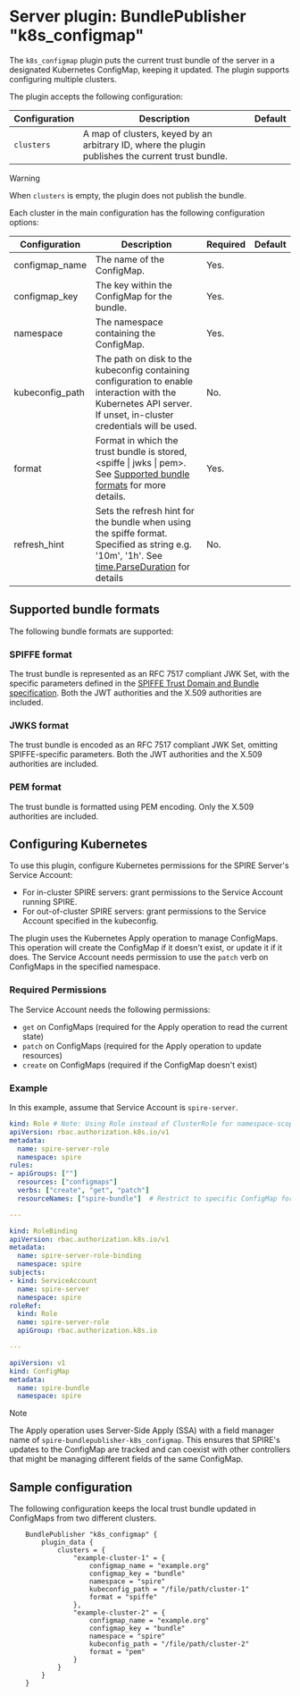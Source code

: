 # Server plugin: BundlePublisher "k8s_configmap"

The `k8s_configmap` plugin puts the current trust bundle of the server in a designated
Kubernetes ConfigMap, keeping it updated. The plugin supports configuring multiple clusters.

The plugin accepts the following configuration:

| Configuration | Description                                                                                       | Default |
|---------------|---------------------------------------------------------------------------------------------------|---------|
| `clusters`    | A map of clusters, keyed by an arbitrary ID, where the plugin publishes the current trust bundle. |         |

> [!WARNING]
> When `clusters` is empty, the plugin does not publish the bundle.

Each cluster in the main configuration has the following configuration options:

| Configuration   | Description                                                                                                                                                                                            | Required | Default |
|-----------------|--------------------------------------------------------------------------------------------------------------------------------------------------------------------------------------------------------|----------|---------|
| configmap_name  | The name of the ConfigMap.                                                                                                                                                                             | Yes.     |         |
| configmap_key   | The key within the ConfigMap for the bundle.                                                                                                                                                           | Yes.     |         |
| namespace       | The namespace containing the ConfigMap.                                                                                                                                                                | Yes.     |         |
| kubeconfig_path | The path on disk to the kubeconfig containing configuration to enable interaction with the Kubernetes API server. If unset, in-cluster credentials will be used.                                       | No.      |         |
| format          | Format in which the trust bundle is stored, &lt;spiffe &vert; jwks &vert; pem&gt;. See [Supported bundle formats](#supported-bundle-formats) for more details.                                         | Yes.     |         |
| refresh_hint    | Sets the refresh hint for the bundle when using the spiffe format. Specified as string e.g. '10m', '1h'. See [time.ParseDuration](https://pkg.go.dev/time#ParseDuration) for details                   | No.      |         |

## Supported bundle formats

The following bundle formats are supported:

### SPIFFE format

The trust bundle is represented as an RFC 7517 compliant JWK Set, with the specific parameters defined in the [SPIFFE Trust Domain and Bundle specification](https://github.com/spiffe/spiffe/blob/main/standards/SPIFFE_Trust_Domain_and_Bundle.md#4-spiffe-bundle-format). Both the JWT authorities and the X.509 authorities are included.

### JWKS format

The trust bundle is encoded as an RFC 7517 compliant JWK Set, omitting SPIFFE-specific parameters. Both the JWT authorities and the X.509 authorities are included.

### PEM format

The trust bundle is formatted using PEM encoding. Only the X.509 authorities are included.

## Configuring Kubernetes

To use this plugin, configure Kubernetes permissions for the SPIRE Server's Service Account:

- For in-cluster SPIRE servers: grant permissions to the Service Account running SPIRE.
- For out-of-cluster SPIRE servers: grant permissions to the Service Account specified in the kubeconfig.

The plugin uses the Kubernetes Apply operation to manage ConfigMaps. This operation will create the ConfigMap if it doesn't exist, or update it if it does. The Service Account needs permission to use the `patch` verb on ConfigMaps in the specified namespace.

### Required Permissions

The Service Account needs the following permissions:

- `get` on ConfigMaps (required for the Apply operation to read the current state)
- `patch` on ConfigMaps (required for the Apply operation to update resources)
- `create` on ConfigMaps (required if the ConfigMap doesn't exist)

### Example

In this example, assume that Service Account is `spire-server`.

```yaml
kind: Role # Note: Using Role instead of ClusterRole for namespace-scoped permissions
apiVersion: rbac.authorization.k8s.io/v1
metadata:
  name: spire-server-role
  namespace: spire
rules:
- apiGroups: [""]
  resources: ["configmaps"]
  verbs: ["create", "get", "patch"]
  resourceNames: ["spire-bundle"]  # Restrict to specific ConfigMap for create, get and patch operations

---

kind: RoleBinding
apiVersion: rbac.authorization.k8s.io/v1
metadata:
  name: spire-server-role-binding
  namespace: spire
subjects:
- kind: ServiceAccount
  name: spire-server
  namespace: spire
roleRef:
  kind: Role
  name: spire-server-role
  apiGroup: rbac.authorization.k8s.io

---

apiVersion: v1
kind: ConfigMap
metadata:
  name: spire-bundle
  namespace: spire
```

> [!NOTE]
> The Apply operation uses Server-Side Apply (SSA) with a field manager name of `spire-bundlepublisher-k8s_configmap`. This ensures that SPIRE's updates to the ConfigMap are tracked and can coexist with other controllers that might be managing different fields of the same ConfigMap.

## Sample configuration

The following configuration keeps the local trust bundle updated in ConfigMaps from two different clusters.

```hcl
    BundlePublisher "k8s_configmap" {
        plugin_data {
            clusters = {
                "example-cluster-1" = {
                    configmap_name = "example.org"
                    configmap_key = "bundle"
                    namespace = "spire"
                    kubeconfig_path = "/file/path/cluster-1"
                    format = "spiffe"
                },
                "example-cluster-2" = {
                    configmap_name = "example.org"
                    configmap_key = "bundle"
                    namespace = "spire"
                    kubeconfig_path = "/file/path/cluster-2"
                    format = "pem"
                }
            }
        }
    }
```
